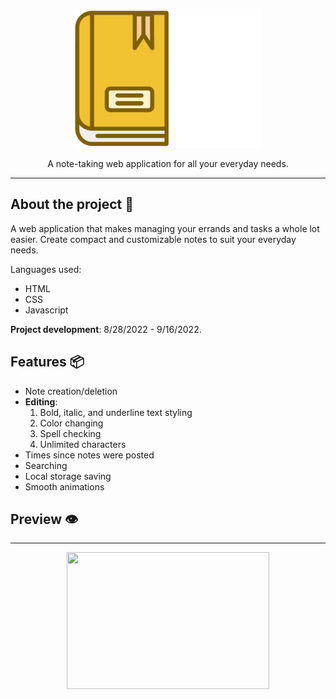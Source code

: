 <p align="center">
  <img src="https://github.com/KennethOnuorah/Javascript-Notes/blob/main/readme_app_logo.png" width="302" height="222">
</p>

<p align="center">
  A note-taking web application for all your everyday needs.
</p>

------

## About the project 🔎

A web application that makes managing your errands and tasks a whole lot easier. Create compact and customizable notes to suit your everyday needs.

Languages used:
* HTML
* CSS
* Javascript

**Project development**: 8/28/2022 - 9/16/2022.

## Features 📦️

* Note creation/deletion
* **Editing**:
    1. Bold, italic, and underline text styling
    2. Color changing
    3. Spell checking
    4. Unlimited characters
* Times since notes were posted
* Searching
* Local storage saving
* Smooth animations

## Preview 👁️
------
<p align="center">
  <img src="https://github.com/KennethOnuorah/Javascript-Notes/blob/main/notes_app_preview.gif" width="324" height="219">
</p>
